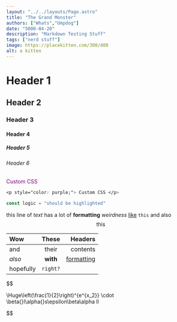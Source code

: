 ```yaml
---
layout: "../../layouts/Page.astro"
title: "The Grand Monster"
authors: ["Whats","Umpdog"]
date: "5000-04-20"
description: "Markdown Testing Stuff"
tags: ["nerd stuff"]
image: https://placekitten.com/300/400
alt: a kitten
---
```


# Header 1

## Header 2

### Header 3

#### Header 4

##### Header 5

###### Header 6

<p style="color: purple;"> Custom CSS </p>

```css
<p style="color: purple;"> Custom CSS </p>
```

```js
const logic = "should be highlighted"
```

this line of *text* has a lot of **formatting** _weirdness_ [like](https://sibr.dev) `this` and also $$ \textrm{this} $$

| Wow | These | Headers |
| :-- | :---: | ------: |
| and | their | contents |
| *also* | **with** | [formatting](https://sibr.dev) |
| $\textrm{hopefully}$ | `right?` | |

$$

\Huge\left(\frac{1}{2}\right)^{e^{x_2}} \cdot \beta{}l\alpha{}s\epsilon\beta\alpha ll

$$
